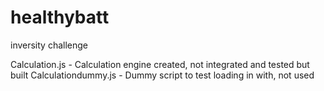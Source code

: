 # healthybatt
inversity challenge

Calculation.js - Calculation engine created, not integrated and tested but built
Calculationdummy.js - Dummy script to test loading in with, not used